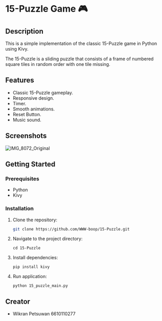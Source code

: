 # 15-Puzzle Game 🎮

## Description

This is a simple implementation of the classic 15-Puzzle game in Python using Kivy.

The 15-Puzzle is a sliding puzzle that consists of a frame of numbered square tiles in random order with one tile missing.
## Features

- Classic 15-Puzzle gameplay.
- Responsive design.
- Timer.
- Smooth animations.
- Reset Button.
- Music sound.

## Screenshots

![IMG_8072_Original](https://cdn.discordapp.com/attachments/793726585974292491/1206030408379011102/image.png?ex=65da8658&is=65c81158&hm=016c96aabe54b675752276508cb3d15c2325582b999f87fb596a150c24f02097&)



## Getting Started

### Prerequisites

- Python
- Kivy

### Installation

1. Clone the repository:
    ```bash 
    git clone https://github.com/WWW-boop/15-Puzzle.git
2. Navigate to the project directory:
    ```
    cd 15-Puzzle
3. Install dependencies:
    ```
    pip install kivy
4. Run application:
    ```
    python 15_puzzle_main.py
## Creator
- Wikran Petsuwan 6610110277
